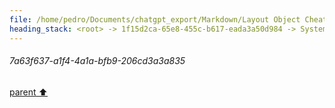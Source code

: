 ```yaml
---
file: /home/pedro/Documents/chatgpt_export/Markdown/Layout Object Cheat Sheet.md
heading_stack: <root> -> 1f15d2ca-65e8-455c-b617-eada3a50d984 -> System -> a46ba8e6-e266-4af7-bdb9-05708a267308 -> System -> aaa2f88e-481e-4d89-aced-3cda388b92d1 -> User -> 7a63f637-a1f4-4a1a-bfb9-206cd3a3a835
---
```

###### 7a63f637-a1f4-4a1a-bfb9-206cd3a3a835
[parent ⬆️](#aaa2f88e-481e-4d89-aced-3cda388b92d1)
